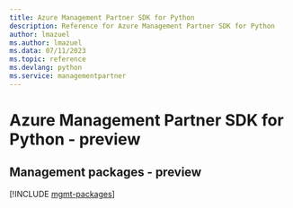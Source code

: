 ```yaml
---
title: Azure Management Partner SDK for Python
description: Reference for Azure Management Partner SDK for Python
author: lmazuel
ms.author: lmazuel
ms.data: 07/11/2023
ms.topic: reference
ms.devlang: python
ms.service: managementpartner
---
```

# Azure Management Partner SDK for Python - preview

## Management packages - preview
[!INCLUDE [mgmt-packages](management-partner-mgmt-index.md)]